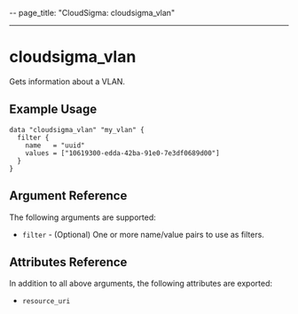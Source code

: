 --
page_title: "CloudSigma: cloudsigma_vlan"

---

# cloudsigma_vlan

Gets information about a VLAN.


## Example Usage

```hcl
data "cloudsigma_vlan" "my_vlan" {
  filter {
    name   = "uuid"
    values = ["10619300-edda-42ba-91e0-7e3df0689d00"]
  }
}
```


## Argument Reference

The following arguments are supported:

* `filter` - (Optional) One or more name/value pairs to use as filters.


## Attributes Reference

In addition to all above arguments, the following attributes are exported:

* `resource_uri`
